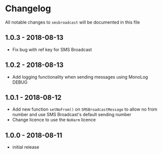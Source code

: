 # Changelog

All notable changes to `smsbroadcast` will be documented in this file

## 1.0.3 - 2018-08-13

- Fix bug with ref key for SMS Broadcast

## 1.0.2 - 2018-08-13

- Add logging functionality when sending messages using MonoLog DEBUG

## 1.0.1 - 2018-08-12

- Add new function `setNoFrom()` on `SMSBroadcastMessage` to allow no from number and use SMS Broadcast's default sending number
- Change licence to use the `NoHarm` licence

## 1.0.0 - 2018-08-11

- initial release